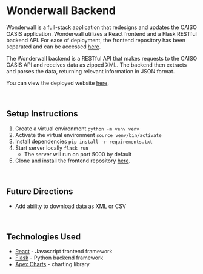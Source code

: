 # Wonderwall Backend

Wonderwall is a full-stack application that redesigns and updates the CAISO OASIS application. Wonderwall utilizes a React frontend and a Flask RESTful backend API. For ease of deployment, the frontend repository has been separated and can be accessed [here](https://github.com/mykeychain/wonderwall-frontend). 

The Wonderwall backend is a RESTful API that makes requests to the CAISO OASIS API and receives data as zipped XML. The backend then extracts and parses the data, returning relevant information in JSON format. 

You can view the deployed website [here](https://mikechang-wonderwall.surge.sh/).

<br>

## Setup Instructions 
1. Create a virtual environment `python -m venv venv`
2. Activate the virtual environment `source venv/bin/activate`
3. Install dependencies `pip install -r requirements.txt`
4. Start server locally `flask run`
    - The server will run on port 5000 by default
5. Clone and install the frontend repository [here](https://github.com/mykeychain/wonderwall-frontend).

<br>

## Future Directions
- Add ability to download data as XML or CSV

<br>

## Technologies Used
- [React](https://reactjs.org/) - Javascript frontend framework
- [Flask](https://flask.palletsprojects.com/en/2.0.x/) - Python backend framework
- [Apex Charts](https://apexcharts.com/) - charting library